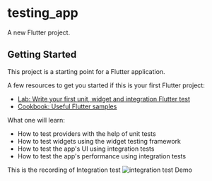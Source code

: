 # testing_app

A new Flutter project.

## Getting Started

This project is a starting point for a Flutter application.

A few resources to get you started if this is your first Flutter project:

- [Lab: Write your first unit, widget and integration Flutter test](https://codelabs.developers.google.com/codelabs/flutter-app-testing)
- [Cookbook: Useful Flutter samples](https://docs.flutter.dev/cookbook)

What one will learn: 
- How to test providers with the help of unit tests
- How to test widgets using the widget testing framework
- How to test the app's UI using integration tests
- How to test the app's performance using integration tests

 This is the recording of Integration test
![integration test Demo](https://github.com/ruqaiyasattar/demoTest/assets/12498051/4970e0f7-c6e0-4129-b4ff-2c8f672a6c9f)

